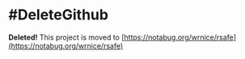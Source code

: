 #DeleteGithub
=====
**Deleted!** This project is moved to [https://notabug.org/wrnice/rsafe](https://notabug.org/wrnice/rsafe)
